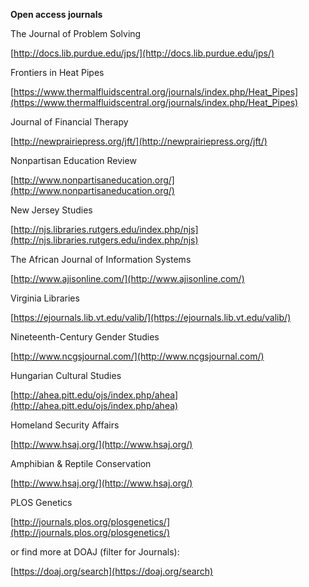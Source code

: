 **Open access journals**

The Journal of Problem Solving

[http://docs.lib.purdue.edu/jps/](http://docs.lib.purdue.edu/jps/)

Frontiers in Heat Pipes

[https://www.thermalfluidscentral.org/journals/index.php/Heat_Pipes](https://www.thermalfluidscentral.org/journals/index.php/Heat_Pipes)

Journal of Financial Therapy

[http://newprairiepress.org/jft/](http://newprairiepress.org/jft/)

Nonpartisan Education Review

[http://www.nonpartisaneducation.org/](http://www.nonpartisaneducation.org/)

New Jersey Studies

[http://njs.libraries.rutgers.edu/index.php/njs](http://njs.libraries.rutgers.edu/index.php/njs)

The African Journal of Information Systems

[http://www.ajisonline.com/](http://www.ajisonline.com/)

Virginia Libraries

[https://ejournals.lib.vt.edu/valib/](https://ejournals.lib.vt.edu/valib/)

Nineteenth-Century Gender Studies

[http://www.ncgsjournal.com/](http://www.ncgsjournal.com/)

Hungarian Cultural Studies

[http://ahea.pitt.edu/ojs/index.php/ahea](http://ahea.pitt.edu/ojs/index.php/ahea)

Homeland Security Affairs

[http://www.hsaj.org/](http://www.hsaj.org/)

Amphibian & Reptile Conservation

[http://www.hsaj.org/](http://www.hsaj.org/)

PLOS Genetics

[http://journals.plos.org/plosgenetics/](http://journals.plos.org/plosgenetics/)

or find more at DOAJ (filter for Journals):

[https://doaj.org/search](https://doaj.org/search)


